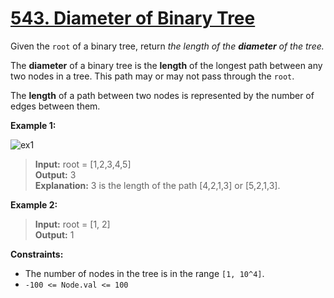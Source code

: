 # **[543. Diameter of Binary Tree](https://leetcode.com/problems/diameter-of-binary-tree/description/)**

Given the `root` of a binary tree, return *the length of the **diameter** of the tree.*

The **diameter** of a binary tree is the **length** of the longest path between any two nodes in a tree. This path may or may not pass through the `root`.

The **length** of a path between two nodes is represented by the number of edges between them.

**Example 1:**

![ex1](https://assets.leetcode.com/uploads/2021/03/06/diamtree.jpg)

> **Input:** root = [1,2,3,4,5]  
> **Output:** 3  
> **Explanation:** 3 is the length of the path [4,2,1,3] or [5,2,1,3].

**Example 2:**

> **Input:** root = [1, 2]  
> **Output:** 1

**Constraints:**

- The number of nodes in the tree is in the range `[1, 10^4]`.
- `-100 <= Node.val <= 100`
